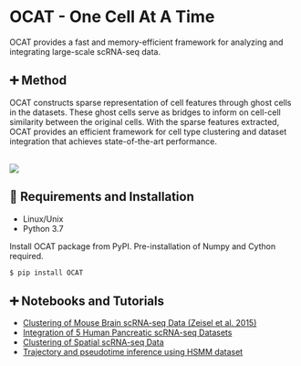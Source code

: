 # OCAT - One Cell At A Time
OCAT provides a fast and memory-efficient framework for analyzing and integrating large-scale scRNA-seq data. 

## :heavy_plus_sign: Method
OCAT constructs sparse representation of cell features through ghost cells in the datasets. These ghost cells serve as bridges to inform on cell-cell similarity between the original cells. With the sparse features extracted, OCAT provides an efficient framework for cell type clustering and dataset integration that achieves state-of-the-art performance.

<br><img src="https://github.com/bowang-lab/OCAT/blob/master/img/Figure1_update.png"/>

## :triangular_ruler: Requirements and Installation
* Linux/Unix
* Python 3.7

Install OCAT package from PyPI. Pre-installation of Numpy and Cython required.
```bash
$ pip install OCAT
```

## :heavy_plus_sign: Notebooks and Tutorials
* [Clustering of Mouse Brain scRNA-seq Data (Zeisel et al. 2015)](https://github.com/bowang-lab/OCAT/blob/master/vignettes/Clustering/README.md)
* [Integration of 5 Human Pancreatic scRNA-seq Datasets](https://github.com/bowang-lab/OCAT/blob/master/vignettes/Integration/README.md)
* [Clustering of Spatial scRNA-seq Data](https://github.com/bowang-lab/OCAT/tree/master/vignettes/Spatial/README.md)
* [Trajectory and pseudotime inference using HSMM dataset](https://github.com/bowang-lab/OCAT/tree/master/vignettes/trajectory/Trajectory_tutorial.md)
